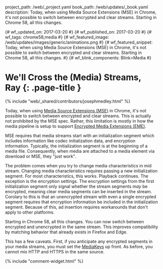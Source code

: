 project_path: /web/_project.yaml
book_path: /web/updates/_book.yaml
description: Today, when using Media Source Extensions (MSE) in Chrome, it's not possible to switch between encrypted and clear streams. Starting in Chrome 58, all this changes. 

{# wf_updated_on: 2017-03-20 #}
{# wf_published_on: 2017-03-20 #}
{# wf_tags: chrome58,media #}
{# wf_featured_image: /web/updates/images/generic/animations.png #}
{# wf_featured_snippet: Today, when using Media Source Extensions (MSE) in Chrome, it's not possible to switch between encrypted and clear streams. Starting in Chrome 58, all this changes. #}
{# wf_blink_components: Blink>Media #}

# We'll Cross the (Media) Streams, Ray {: .page-title }

{% include "web/_shared/contributors/josephmedley.html" %}

Today, when using
[Media Source Extensions (MSE)](https://developer.mozilla.org/en-US/docs/Web/API/Media_Source_Extensions_API) 
in Chrome, it's not possible to switch between encrypted and clear streams. This
is actually not prohibited by the MSE spec. Rather, this limitation is mostly in
how the media pipeline is setup to support [Encrypted Media Extensions
(EME)](https://developer.mozilla.org/en-US/docs/Web/API/Encrypted_Media_Extensions_API).

MSE requires that media streams start with an initialization segment which
includes information like codec initialization data, and encryption information.
Typically, the initialization segment is at the beginning of a media file.
Consequently, when media are attached to a media element via download or MSE,
they "just work".

The problem comes when you try to change media characteristics in mid stream.
Changing media characteristics requires passing a new initialization segment.
For most characteristics, this works. Playback continues. The exception is the
encryption settings. The encryption settings from the first initialization
segment only signal whether the stream segments _may_ be encrypted, meaning
clear media segments can be inserted in the stream. Corolary to this is that an
unencrypted stream with even a single encrypted segment requires that encryption
information be included in the initialization segment. Because of this, ad
insertion requires workarounds that don't apply to other platforms.

Starting in Chrome 58, all this changes. You can now switch between encrypted
and unencrypted in the same stream. This improves compatibility by matching
behavior that already exists in Firefox and Edge.

This has a few caveats. First, if you anticipate any encrypted segments in your
media streams, you must set the
[MediaKeys](https://developer.mozilla.org/en-US/docs/Web/API/MediaKeys)
up front. As before, you cannot mix HTTP and HTTPS in the same source.

{% include "comment-widget.html" %}

